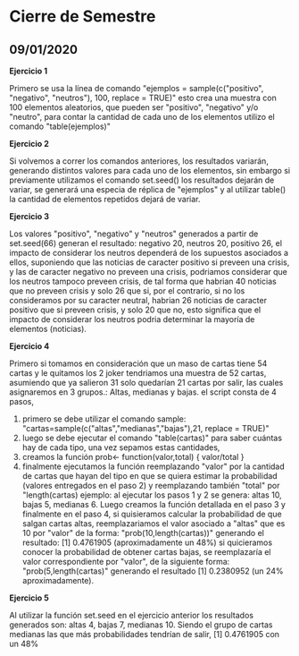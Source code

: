 # Cierre de Semestre	
## 09/01/2020
**Ejercicio 1**

Primero se usa la línea de comando "ejemplos = sample(c("positivo", "negativo", "neutros"), 100, replace = TRUE)" esto crea una muestra con 100 elementos aleatorios, que pueden ser "positivo", "negativo" y/o "neutro", para contar la cantidad de cada uno de los elementos utilizo el comando "table(ejemplos)"

**Ejercicio 2**

Si volvemos a correr los comandos anteriores, los resultados variarán, generando distintos valores para cada uno de los elementos, sin embargo si previamente utilizamos el comando set.seed() los resultados dejarán de variar, se generará una especia de réplica de "ejemplos" y al utilizar table() la cantidad de elementos repetidos dejará de variar.

 
**Ejercicio 3**

Los valores "positivo", "negativo" y "neutros" generados a partir de set.seed(66) generan el resultado: negativo 20, neutros 20, positivo 26, el impacto de considerar los neutros dependerá de los supuestos asociados a ellos, suponiendo que las noticias de caracter positivo si preveen una crisis, y las de caracter negativo no preveen una crisis, podriamos considerar que los neutros tampoco preveen crisis, de tal forma que habrian 40 noticias que no preveen crisis y solo 26 que si, por el contrario, si no los consideramos por su caracter neutral, habrian 26 noticias de caracter positivo que si preveen crisis, y solo 20 que no, esto significa que el impacto de considerar los neutros podria determinar la mayoría de elementos (noticias).

**Ejercicio 4**

Primero si tomamos en consideración que un maso de cartas tiene 54 cartas y le quitamos los 2 joker tendriamos una muestra de 52 cartas, asumiendo que ya salieron 31 solo quedarían 21 cartas por salir, las cuales asignaremos en 3 grupos.: Altas, medianas y bajas.
el script consta de 4 pasos, 
1) primero se debe utilizar el comando sample: "cartas=sample(c("altas","medianas","bajas"),21, replace = TRUE)" 
2) luego se debe ejecutar el comando "table(cartas)" para saber cuántas hay de cada tipo, una vez sepamos estas cantidades, 
3) creamos la función prob<- function(valor,total) { valor/total } 
4) finalmente ejecutamos la función reemplazando "valor" por la cantidad de cartas que hayan del tipo en que se quiera estimar la probabilidad (valores entregados en el paso 2) y reemplazando también "total" por "length(cartas)
ejemplo: al ejecutar los pasos 1 y 2 se genera:  altas  10,  bajas  5, medianas 6. Luego creamos la función detallada en el paso 3 y finalmente en el paso 4, si quisieramos calcular la probabilidad de que salgan cartas altas, reemplazariamos el valor asociado a "altas"  que es 10 por "valor" de la forma: "prob(10,length(cartas))" generando el resultado: [1] 0.4761905 (aproximadamente un 48%) si quicieramos conocer la probabilidad de obtener cartas bajas, se reemplazaría el valor correspondiente por "valor", de la siguiente forma: "prob(5,length(cartas)" generando el resultado [1] 0.2380952 (un 24% aproximadamente).

**Ejercicio 5**

Al utilizar la función set.seed en el ejercicio anterior los resultados generados son:  altas  4,  bajas  7, medianas 10. Siendo el grupo de cartas medianas las que más probabilidades tendrían de salir, [1] 0.4761905 con un 48%

